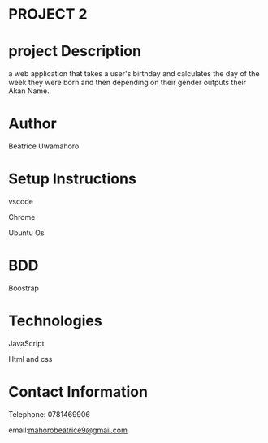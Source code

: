 
# PROJECT 2

# project Description
 a web application that takes a user's birthday and calculates the day of the week they were born and then depending on their gender outputs their Akan Name. 
 
# Author
Beatrice Uwamahoro

# Setup Instructions
 vscode
 
 Chrome
 
 Ubuntu Os
 
 # BDD
 Boostrap
 
 # Technologies
 JavaScript
 
 Html and css
 
 # Contact Information

Telephone: 0781469906

email:mahorobeatrice9@gmail.com
 
 
 
 
